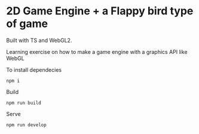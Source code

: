 # 2D Game Engine + a Flappy bird type of game

Built with TS and WebGL2.

Learning exercise on how to make a game engine with a graphics API like WebGL

To install dependecies
```
npm i
```
Build 
```
npm run build
```
Serve 
```
npm run develop
```
